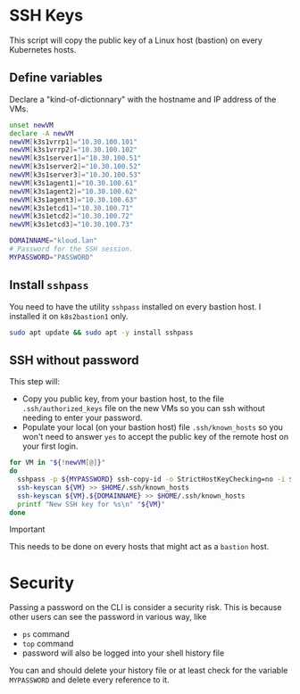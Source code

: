 # SSH Keys
This script will copy the public key of a Linux host (bastion) on every Kubernetes hosts.

## Define variables
Declare a "kind-of-dictionnary" with the hostname and IP address of the VMs.
```sh
unset newVM
declare -A newVM
newVM[k3s1vrrp1]="10.30.100.101"
newVM[k3s1vrrp2]="10.30.100.102"
newVM[k3s1server1]="10.30.100.51"
newVM[k3s1server2]="10.30.100.52"
newVM[k3s1server3]="10.30.100.53"
newVM[k3s1agent1]="10.30.100.61"
newVM[k3s1agent2]="10.30.100.62"
newVM[k3s1agent3]="10.30.100.63"
newVM[k3s1etcd1]="10.30.100.71"
newVM[k3s1etcd2]="10.30.100.72"
newVM[k3s1etcd3]="10.30.100.73"

DOMAINNAME="kloud.lan"
# Password for the SSH session.
MYPASSWORD="PASSWORD"
```

## Install `sshpass`
You need to have the utility `sshpass` installed on every bastion host. I installed it on `k8s2bastion1` only.
```sh
sudo apt update && sudo apt -y install sshpass
```

## SSH without password
This step will:
- Copy you public key, from your bastion host, to the file `.ssh/authorized_keys` file on the new VMs so you can ssh without needing to enter your password.
- Populate your local (on your bastion host) file `.ssh/known_hosts` so you won't need to answer `yes` to accept the public key of the remote host on your first login.

```sh
for VM in "${!newVM[@]}"
do
  sshpass -p ${MYPASSWORD} ssh-copy-id -o StrictHostKeyChecking=no -i $HOME/.ssh/id_ecdsa.pub ${VM}
  ssh-keyscan ${VM} >> $HOME/.ssh/known_hosts
  ssh-keyscan ${VM}.${DOMAINNAME} >> $HOME/.ssh/known_hosts
  printf "New SSH key for %s\n" "${VM}"
done
```

> [!IMPORTANT]  
> This needs to be done on every hosts that might act as a `bastion` host.

# Security
Passing a password on the CLI is consider a security risk. This is because other users can see the password in various way, like
- `ps` command
- `top` command
- password will also be logged into your shell history file

You can and should delete your history file or at least check for the variable `MYPASSWORD` and delete every reference to it.
